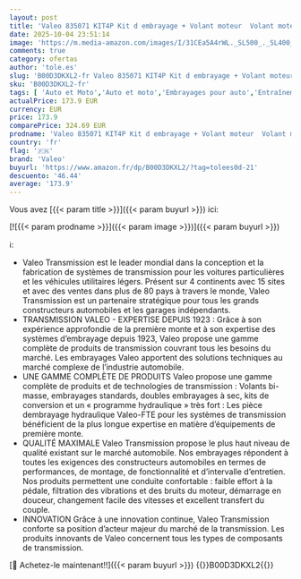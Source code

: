 ```yaml
---
layout: post
title: 'Valeo 835071 KIT4P Kit d embrayage + Volant moteur  Volant moteur  disque  mécanisme et butée mécanique '
date: 2025-10-04 23:51:14
image: 'https://m.media-amazon.com/images/I/31CEa5A4rWL._SL500_._SL400_.jpg'
comments: true
category: ofertas
author: 'tole.es'
slug: 'B00D3DKXL2-fr Valeo 835071 KIT4P Kit d embrayage + Volant moteur Volant...'
sku: 'B00D3DKXL2-fr'
tags: [ 'Auto et Moto','Auto et moto','Embrayages pour auto','Entraînement et transmission auto','Kits dembrayage pour auto','Pièces détachées auto','valeo','🇫🇷', ]
actualPrice: 173.9 EUR
currency: EUR
price: 173.9
comparePrice: 324.69 EUR
prodname: 'Valeo 835071 KIT4P Kit d embrayage + Volant moteur  Volant moteur  disque  mécanisme et butée mécanique '
country: 'fr'
flag: '🇫🇷'
brand: 'Valeo'
buyurl: 'https://www.amazon.fr/dp/B00D3DKXL2/?tag=tolees0d-21'
descuento: '46.44'
average: '173.9'
---
```


Vous avez [{{< param title >}}]({{< param buyurl >}}) ici:

[![{{< param prodname >}}]({{< param image >}})]({{< param buyurl >}})

ℹ️:

- Valeo Transmission est le leader mondial dans la conception et la fabrication de systèmes de transmission pour les voitures particulières et les véhicules utilitaires légers. Présent sur 4 continents avec 15 sites et avec des ventes dans plus de 80 pays à travers le monde, Valeo Transmission est un partenaire stratégique pour tous les grands constructeurs automobiles et les garages indépendants.
- TRANSMISSION VALEO - EXPERTISE DEPUIS 1923 : Grâce à son expérience approfondie de la première monte et à son expertise des systèmes d’embrayage depuis 1923, Valeo propose une gamme complète de produits de transmission couvrant tous les besoins du marché. Les embrayages Valeo apportent des solutions techniques au marché complexe de l’industrie automobile.
- UNE GAMME COMPLÈTE DE PRODUITS Valeo propose une gamme complète de produits et de technologies de transmission : Volants bi-masse, embrayages standards, doubles embrayages à sec, kits de conversion et un « programme hydraulique » très fort : Les pièce dembrayage hydraulique Valeo-FTE pour les systèmes de transmission bénéficient de la plus longue expertise en matière d’équipements de première monte.
- QUALITÉ MAXIMALE Valeo Transmission propose le plus haut niveau de qualité existant sur le marché automobile. Nos embrayages répondent à toutes les exigences des constructeurs automobiles en termes de performances, de montage, de fonctionnalité et d’intervalle d’entretien. Nos produits permettent une conduite confortable : faible effort à la pédale, filtration des vibrations et des bruits du moteur, démarrage en douceur, changement facile des vitesses et excellent transfert du couple.
- INNOVATION Grâce à une innovation continue, Valeo Transmission conforte sa position d’acteur majeur du marché de la transmission. Les produits innovants de Valeo concernent tous les types de composants de transmission.

[🛒 Achetez-le maintenant!!]({{< param buyurl >}})
{{<world>}}B00D3DKXL2{{</world>}}

